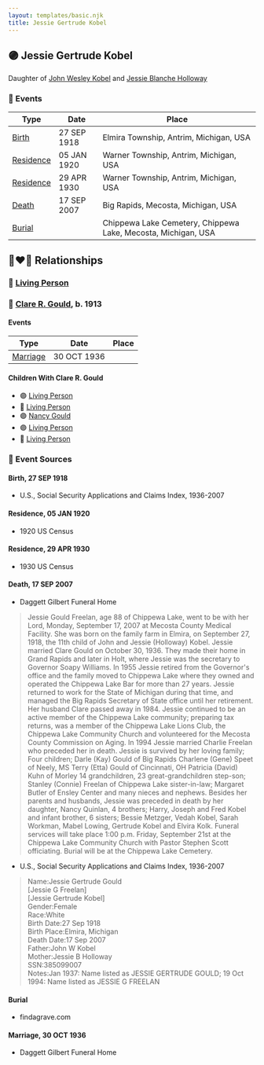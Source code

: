 ```yaml
---
layout: templates/basic.njk
title: Jessie Gertrude Kobel
---
```

## 🟣 Jessie Gertrude Kobel

Daughter of [John Wesley Kobel](/people/2/24649136) and [Jessie Blanche Holloway](/people/2/29242864)

### 📆 Events

Type | Date | Place
------ | ------ | ------
[Birth](#event-bcd4f37b-fc81-41ca-85e2-43876d5b09c9) | 27 SEP 1918 | Elmira Township, Antrim, Michigan, USA
[Residence](#event-fe93859b-70a4-4be2-94fb-1ccf7fc54267) | 05 JAN 1920 | Warner Township, Antrim, Michigan, USA
[Residence](#event-06683e04-e822-426c-a6ff-178f4d118fff) | 29 APR 1930 | Warner Township, Antrim, Michigan, USA
[Death](#event-62ab9747-9c07-43bb-8b2f-ac3930a92d36) | 17 SEP 2007 | Big Rapids, Mecosta, Michigan, USA
[Burial](#event-7c090c89-a073-4e1c-86ae-1422375d460c) |  | Chippewa Lake Cemetery, Chippewa Lake, Mecosta, Michigan, USA

## 👩‍❤️‍👨 Relationships

### 🔵 [Living Person](/people/9/96182747)

### 🔵 [Clare R. Gould](/people/5/58654048), b. 1913

#### Events

Type | Date | Place
------ | ------ | ------
[Marriage](#event-574156e0-a3ce-494f-b1e7-320b425dc80e) | 30 OCT 1936 |
#### Children With Clare R. Gould
* 🟣 [Living Person](/people/3/33132669)
* 🔵 [Living Person](/people/5/53259826)
* 🟣 [Nancy Gould](/people/9/97367694)
* 🟣 [Living Person](/people/8/89432224)
* 🔵 [Living Person](/people/7/70072800)
### 📰 Event Sources

#### <a id="event-bcd4f37b-fc81-41ca-85e2-43876d5b09c9"></a> Birth, 27 SEP 1918
* U.S., Social Security Applications and Claims Index, 1936-2007

#### <a id="event-fe93859b-70a4-4be2-94fb-1ccf7fc54267"></a> Residence, 05 JAN 1920
* 1920 US Census

#### <a id="event-06683e04-e822-426c-a6ff-178f4d118fff"></a> Residence, 29 APR 1930
* 1930 US Census

#### <a id="event-62ab9747-9c07-43bb-8b2f-ac3930a92d36"></a> Death, 17 SEP 2007
* Daggett Gilbert Funeral Home
>   
  > Jessie Gould Freelan, age 88 of Chippewa Lake, went to be with her Lord, Monday, September 17, 2007 at Mecosta County Medical Facility. She was born on the family farm in Elmira, on September 27, 1918, the 11th child of John and Jessie (Holloway) Kobel. Jessie married Clare Gould on October 30, 1936. They made their home in Grand Rapids and later in Holt, where Jessie was the secretary to Governor Soapy Williams. In 1955 Jessie retired from the Governor's office and the family moved to Chippewa Lake where they owned and operated the Chippewa Lake Bar for more than 27 years. Jessie returned to work for the State of Michigan during that time, and managed the Big Rapids Secretary of State office until her retirement. Her husband Clare passed away in 1984. Jessie continued to be an active member of the Chippewa Lake community; preparing tax returns, was a member of the Chippewa Lake Lions Club, the Chippewa Lake Community Church and volunteered for the Mecosta County Commission on Aging. In 1994 Jessie married Charlie Freelan who preceded her in death. Jessie is survived by her loving family; Four children; Darle (Kay) Gould of Big Rapids Charlene (Gene) Speet of Neely, MS Terry (Etta) Gould of Cincinnati, OH Patricia (David) Kuhn of Morley 14 grandchildren, 23 great-grandchildren step-son; Stanley (Connie) Freelan of Chippewa Lake sister-in-law; Margaret Butler of Ensley Center and many nieces and nephews. Besides her parents and husbands, Jessie was preceded in death by her daughter, Nancy Quinlan, 4 brothers; Harry, Joseph and Fred Kobel and infant brother, 6 sisters; Bessie Metzger, Vedah Kobel, Sarah Workman, Mabel Lowing, Gertrude Kobel and Elvira Kolk. Funeral services will take place 1:00 p.m. Friday, September 21st at the Chippewa Lake Community Church with Pastor Stephen Scott officiating. Burial will be at the Chippewa Lake Cemetery.
* U.S., Social Security Applications and Claims Index, 1936-2007
>   
  > Name:Jessie Gertrude Gould  
  > [Jessie G Freelan]   
  > [Jessie Gertrude Kobel]   
  > Gender:Female  
  > Race:White  
  > Birth Date:27 Sep 1918  
  > Birth Place:Elmira, Michigan  
  > Death Date:17 Sep 2007  
  > Father:John W Kobel  
  > Mother:Jessie B Holloway  
  > SSN:385099007  
  > Notes:Jan 1937: Name listed as JESSIE GERTRUDE GOULD; 19 Oct 1994: Name listed as JESSIE G FREELAN

#### <a id="event-7c090c89-a073-4e1c-86ae-1422375d460c"></a> Burial
* findagrave.com
#### <a id="event-574156e0-a3ce-494f-b1e7-320b425dc80e"></a> Marriage, 30 OCT 1936
* Daggett Gilbert Funeral Home
